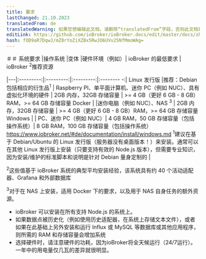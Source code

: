 ```yaml
---
title: 要求
lastChanged: 21.10.2023
translatedFrom: de
translatedWarning: 如果您想编辑此文档，请删除“translatedFrom”字段，否则此文档将再次自动翻译
editLink: https://github.com/ioBroker/ioBroker.docs/edit/master/docs/zh-cn/install/requirements.md
hash: fOD9aR7DqwJ/mZ8rYoZiXZBx5RwJO6UVv25NfMmoWAg=
---
```

＃＃ 系统要求
|操作系统 |变体 |硬件环境（例如）| ioBroker 的最低要求 | ioBroker <sup>2</sup>推荐资源

|---|:---------:|:---------:|:---------:|:-------- -:| Linux 发行版 |推荐：Debian 包括相应的衍生品<sup>1</sup> | Raspberry PI、单平面计算机、迷你 PC（例如 NUC）、具有虚拟化环境的硬件 | 2GB 内存，32GB 存储容量 | &gt;= 4 GB（更好 6 GB - 8 GB）RAM，&gt;= 64 GB 存储容量 Docker | |迷你电脑（例如 NUC）、NAS <sup>3</sup> | 2GB 内存，32GB 存储容量 | &gt;= 4 GB（更好 6 GB - 8 GB）RAM，&gt;= 64 GB 存储容量 Windows | | PC、迷你 PC（例如 NUC）| 4 GB RAM，50 GB 存储容量（包括操作系统）| 8 GB RAM，100 GB 存储容量（包括操作系统） https://www.iobroker.net/#de/documentation/install/windows.md <sup>1</sup>建议在基于 Debian/Ubuntu 的 Linux 发行版（服务器没有桌面版本！）来安装。通常可以在其他 Linux 发行版上安装（只要支持有效的 Node.js 版本），但需要专业知识，因为安装/维护的标准脚本和说明是针对 Debian 量身定制的 |

<sup>2</sup>这些值基于 ioBroker 系统的典型平均安装经验，该系统具有约 40 个活动适配器、Grafana 和外部数据库

<sup>3</sup>对于在 NAS 上安装，适用 Docker 下的要求，以及用于 NAS 自身任务的额外资源。

- ioBroker 可以安装在所有支持 Node.js 的系统上。
- 如果数据点被历史化（例如使用历史适配器，在系统上存储文本文件），或者如果在此基础上另外安装和运行 Influx 或 MySQL 等数据库或其他应用程序，则所需的 RAM 和存储容量会增加系统
- 选择硬件时，请注意硬件的功耗，因为ioBroker将全天候运行（24/7运行）。一年中的用电量仅几瓦的差异就很明显。
